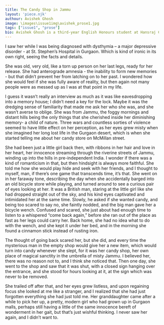 ```yaml
---
title: The Candy Shop in Jammu
layout: 'piece.njk'
authour: Avishek Ghosh
image: \images\issue1img\avishek_prose1.jpg
tags: ["issue1", "prose"]
bio: Avishek Ghosh is a third-year English Honours student at Hansraj College, University of Delhi. He frequently dabbles in magical realism, and watches too many movies for his own good.
---
```

I saw her while I was being diagnosed with dysthymia – a major depressive disorder - at St. Stephen’s Hospital in Gurgaon. Which is kind of ironic in its own right, seeing the facts and details.

She was old, very old, like a torn up person on her last legs, ready for her release. She had anterograde amnesia - the inability to form new memories - but that didn’t prevent her from latching on to her past. I wondered how she would feel if she was fully aware of reality, but then again not many people were as messed up as I was at that point in my life.

I guess it wasn’t really an interview as much as it was like eavesdropping into a memory house; I didn’t need a key for the lock. Maybe it was the dredging sense of familiarity that made me ask her who she was, and she wasn’t averse to oblige. She was from Jammu, the foggy mornings and distant hills being the only things that she cherished inside her diminishing memory- a child of nature. Three wars and countless sorties of violence seemed to have little effect on her perception, as her eyes grew misty when she imagined her long lost life in the Gurgaon desert, which is when she started telling me about her candy store on McMillan street.

She had been just a little girl back then, with ribbons in her hair and love in her heart, her innocence streaming through the riverine streets of Jammu, winding up into the hills in pre-independent India. I wonder if there was a kind of romanticism in that, but then hindsight is always more faithful. She told me how she would play hide and seek with her friends, and I thought to myself, man, if there’s one game that transcends time, it’s that. She went on in her faraway tone, describing the day when she accidentally barged into an old bicycle store while playing, and turned around to see a curious pair of eyes looking at her. It was a British man, staring at the little girl like she had dropped straight out of the sky, and his kind eyes captivated and intimidated her at the same time. Slowly, he asked if she wanted candy, and being too scared to say no, she faintly nodded, and the big man gave her a bicycle wench. Confused and scared, she just about had enough time to listen to a whispered “come back again,” before she ran out of the place as fast as her legs could carry her. Back home, she had no idea what to do with the wench, and she kept it under her bed, and in the morning she found a cinnamon stick instead of rusting iron.

The thought of going back scared her, but she did, and every time the mysterious man in the empty shop would give her a new item, which would turn into candy whenever she slept, for it was her candy shop, her own place of magical sanctity in the umbrella of misty Jammu. I believed her, there was no reason not to, and I think she noticed that. Then one day, she went to the shop and saw that it was shut, with a closed sign hanging over the entrance, and she stood for hours looking at it, at the sign which was never to be removed.

She trailed off after that, and her eyes grew listless, and upon regaining focus she looked at me like a stranger, and I realized that she had just forgotten everything she had just told me. Her granddaughter came after a while to pick her up, a pretty, modern girl who had grown up in Gurgaon malls, perhaps still having a little of the same innocence bereft of wonderment in her gait, but that’s just wishful thinking. I never saw her again, and I didn’t want to.